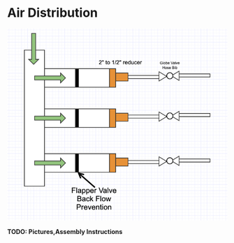 # Air Distribution

![Distribution](AirDistribution.jpg?style=centerme)


**TODO: Pictures,Assembly Instructions**

